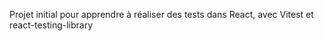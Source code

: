 Projet initial pour apprendre à réaliser des tests dans React, avec Vitest et react-testing-library
